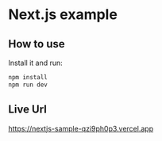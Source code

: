 # Next.js example

## How to use

Install it and run:

```sh
npm install
npm run dev
```

## Live Url

https://nextjs-sample-qzi9ph0p3.vercel.app